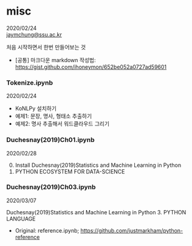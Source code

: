 # misc
2020/02/24   
jaymchung@ssu.ac.kr   
   
처음 시작하면서 한번 만들어보는 것   
- [공통] 마크다운 markdown 작성법: https://gist.github.com/ihoneymon/652be052a0727ad59601

### Tokenize.ipynb
2020/02/24

- KoNLPy 설치하기
- 예제1: 문장, 명사, 형태소 추출하기
- 예제2: 명사 추출해서 워드클라우드 그리기

### Duchesnay(2019)Ch01.ipynb
2020/02/28

0. Install
Duchesnay(2019)Statistics and Machine Learning in Python
1. PYTHON ECOSYSTEM FOR DATA-SCIENCE

### Duchesnay(2019)Ch03.ipynb
2020/03/07

Duchesnay(2019)Statistics and Machine Learning in Python
3. PYTHON LANGUAGE
- Original: reference.ipynb; https://github.com/justmarkham/python-reference

